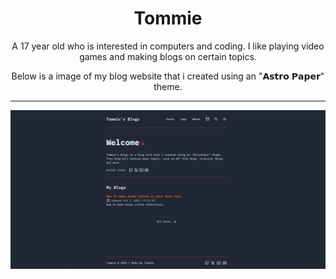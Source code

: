 <h1 align="center">Tommie</h1>
    <p align="center">
    </b> A 17 year old who is interested in computers and coding. I like playing video games and making blogs on certain topics.
    <p align="center">
    </p>
        </p>
    <p align="center">
      Below is a image of my blog website that i created using an "𝗔𝘀𝘁𝗿𝗼 𝗣𝗮𝗽𝗲𝗿" theme.
        <hr>
    <img src="https://github.com/elite159844/elite159844/blob/main/tommie%20blog.PNG?raw=true">
  
